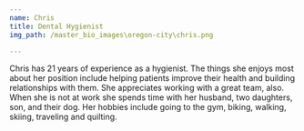 ```yaml
---
name: Chris
title: Dental Hygienist
img_path: /master_bio_images\oregon-city\chris.png

---
```

<p>Chris has 21 years of experience as a hygienist. The things she enjoys most about her position include helping patients improve their health and building relationships with them. She appreciates working with a great team, also. When she is not at work she spends time with her husband, two daughters, son, and their dog. Her hobbies include going to the gym, biking, walking, skiing, traveling and quilting.</p>

